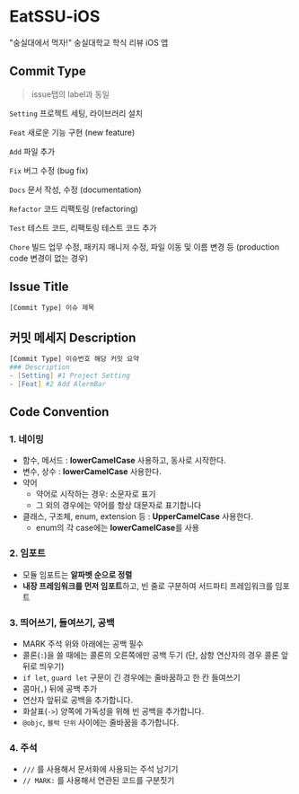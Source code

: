 # EatSSU-iOS

"숭실대에서 먹자!" 숭실대학교 학식 리뷰 iOS 앱

## Commit Type

> issue탭의 label과 동일

`Setting` 프로젝트 세팅, 라이브러리 설치

`Feat` 새로운 기능 구현 (new feature)

`Add` 파일 추가

`Fix` 버그 수정 (bug fix)

`Docs` 문서 작성, 수정 (documentation)

`Refactor` 코드 리팩토링 (refactoring)

`Test` 테스트 코드, 리팩토링 테스트 코드 추가

`Chore` 빌드 업무 수정, 패키지 매니저 수정, 파일 이동 및 이름 변경 등 (production code 변경이 없는 경우)

## **Issue Title**

``` zsh
[Commit Type] 이슈 제목
```

## **커밋 메세지 Description**

``` zsh
[Commit Type] 이슈번호 해당 커밋 요약
### Description
- [Setting] #1 Project Setting
- [Feat] #2 Add AlermBar
```

## **Code Convention**

### 1. 네이밍

- 함수, 메서드 : **lowerCamelCase** 사용하고, 동사로 시작한다.
- 변수, 상수 : **lowerCamelCase** 사용한다.
- 약어
  - 약어로 시작하는 경우: 소문자로 표기
  - 그 외의 경우에는 약어를 항상 대문자로 표기합니다
- 클래스, 구조체, enum, extension 등 : **UpperCamelCase** 사용한다.
  - enum의 각 case에는 **lowerCamelCase**를 사용

### 2. 임포트

- 모듈 임포트는 **알파벳 순으로 정렬**
- **내장 프레임워크를 먼저 임포트**하고, 빈 줄로 구분하여 서드파티 프레임워크를 임포트

### 3. 띄어쓰기, 들여쓰기, 공백

- MARK 주석 위와 아래에는 공백 필수
- 콜론(`:`)을 쓸 때에는 콜론의 오른쪽에만 공백 두기 (단, 삼항 연산자의 경우 콜론 앞뒤로 띄우기)
- `if let`, `guard let` 구문이 긴 경우에는 줄바꿈하고 한 칸 들여쓰기
- 콤마(`,`) 뒤에 공백 추가
- 연산자 앞뒤로 공백을 추가합니다.
- 화살표(`->`) 양쪽에 가독성을 위해 빈 공백을 추가합니다.
- `@objc`, `블럭 단위` 사이에는 줄바꿈을 추가합니다.

### 4. 주석

- `///` 를 사용해서 문서화에 사용되는 주석 남기기
- `// MARK:` 를 사용해서 연관된 코드를 구분짓기
